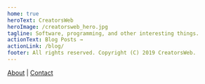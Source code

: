 ```yaml
---
home: true
heroText: CreatorsWeb
heroImage: /creatorsweb_hero.jpg
tagline: Software, programming, and other interesting things.
actionText: Blog Posts →
actionLink: /blog/
footer: All rights reserved. Copyright (C) 2019 CreatorsWeb.
---
```


[About](./about.md) | [Contact](./contact.md) 
